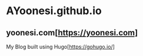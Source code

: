 # AYoonesi.github.io
## yoonesi.com[https://yoonesi.com]
My Blog built using Hugo[https://gohugo.io/]

